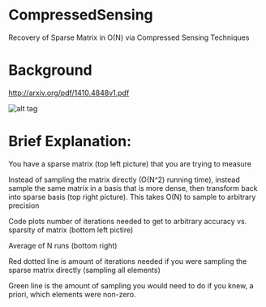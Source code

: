 # CompressedSensing
Recovery of Sparse Matrix in O(N) via Compressed Sensing Techniques

# Background
http://arxiv.org/pdf/1410.4848v1.pdf


![alt tag](https://raw.githubusercontent.com/twhughes/CompressedSensing/master/example.png)

# Brief Explanation:

You have a sparse matrix (top left picture) that you are trying to measure

Instead of sampling the matrix directly (O(N^2) running time), instead sample the same matrix in a basis that is more dense, then transform back into sparse basis (top right picture).  This takes O(N) to sample to arbitrary precision

Code plots number of iterations needed to get to arbitrary accuracy vs. sparsity of matrix (bottom left pictire)

Average of N runs (bottom right)

Red dotted line is amount of iterations needed if you were sampling the sparse matrix directly (sampling all elements)

Green line is the amount of sampling you would need to do if you knew, a priori, which elements were non-zero.



